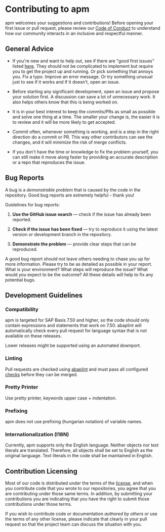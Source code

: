 # Contributing to apm

apm welcomes your suggestions and contributions! Before opening your first issue or pull request, please review our [Code of Conduct](https://github.com/abapPM/.github/blob/main/CODE_OF_CONDUCT.md) to understand how our community interacts in an inclusive and respectful manner.

## General Advice

* If you're new and want to help out, see if there are "good first issues" listed [here](../../issues). They should not be complicated to implement but require you to get the project up and running. Or pick something that annoys you. Fix a typo. Improve an error message. Or try something unusual just to see if it works and if it doesn't, open an issue.

* Before starting any significant development, open an issue and propose your solution first. A discussion can save a lot of unnecessary work. It also helps others know that this is being worked on.

* It is in your best interest to keep the commits/PRs as small as possible and solve one thing at a time. The smaller your change is, the easier it is to review and it will be more likely to get accepted.

* Commit often, whenever something is working, and is a step in the right direction do a commit or PR. This way other contributors can see the changes, and it will minimize the risk of merge conflicts.

* If you don't have the time or knowledge to fix the problem yourself, you can still make it move along faster by providing an accurate description or a repo that reproduces the issue.

## Bug Reports

A bug is a _demonstrable problem_ that is caused by the code in the repository. Good bug reports are extremely helpful - thank you!

Guidelines for bug reports:

1. **Use the GitHub issue search** &mdash; check if the issue has already been reported.

2. **Check if the issue has been fixed** &mdash; try to reproduce it using the latest version or development branch in the repository.

3. **Demonstrate the problem** &mdash; provide clear steps that can be reproduced.

A good bug report should not leave others needing to chase you up for more information. Please try to be as detailed as possible in your report. What is your environment? What steps will reproduce the issue? What would you expect to be the outcome? All these details will help to fix any potential bugs.

## Development Guidelines

### Compatibility

apm is targeted for SAP Basis 7.50 and higher, so the code should only contain expressions and statements that work on 7.50. abaplint will automatically check every pull request for language syntax that is not available on these releases.

Lower releases might be supported using an automated downport.

### Linting

Pull requests are checked using [abaplint](https://abaplint.org) and must pass all configured [checks](../../abaplint.json) before they can be merged.

### Pretty Printer

Use pretty printer, keywords upper case + indentation. 

### Prefixing

apm does not use prefixing (hungarian notation) of variable names.

### Internationalization (I18N)

Currently, apm supports only the English language. Neither objects nor text literals are translated. Therefore, all objects shall be set to English as the original language. Text literals in the code shall be maintained in English. 

## Contribution Licensing

Most of our code is distributed under the terms of the [license](LICENSE), and when you contribute code that you wrote to our repositories, you agree that you are contributing under those same terms. In addition, by submitting your contributions you are indicating that you have the right to submit those contributions under those terms.

If you wish to contribute code or documentation *authored by others* or use the terms of any other license, please indicate that clearly in your pull request so that the project team can discuss the situation with you.